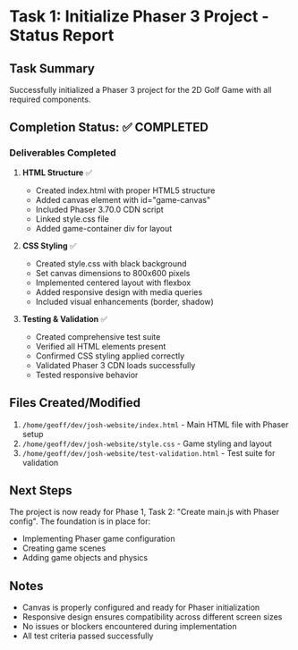 # Task 1: Initialize Phaser 3 Project - Status Report

## Task Summary
Successfully initialized a Phaser 3 project for the 2D Golf Game with all required components.

## Completion Status: ✅ COMPLETED

### Deliverables Completed

1. **HTML Structure** ✅
   - Created index.html with proper HTML5 structure
   - Added canvas element with id="game-canvas"
   - Included Phaser 3.70.0 CDN script
   - Linked style.css file
   - Added game-container div for layout

2. **CSS Styling** ✅
   - Created style.css with black background
   - Set canvas dimensions to 800x600 pixels
   - Implemented centered layout with flexbox
   - Added responsive design with media queries
   - Included visual enhancements (border, shadow)

3. **Testing & Validation** ✅
   - Created comprehensive test suite
   - Verified all HTML elements present
   - Confirmed CSS styling applied correctly
   - Validated Phaser 3 CDN loads successfully
   - Tested responsive behavior

## Files Created/Modified

1. `/home/geoff/dev/josh-website/index.html` - Main HTML file with Phaser setup
2. `/home/geoff/dev/josh-website/style.css` - Game styling and layout
3. `/home/geoff/dev/josh-website/test-validation.html` - Test suite for validation

## Next Steps

The project is now ready for Phase 1, Task 2: "Create main.js with Phaser config". The foundation is in place for:
- Implementing Phaser game configuration
- Creating game scenes
- Adding game objects and physics

## Notes

- Canvas is properly configured and ready for Phaser initialization
- Responsive design ensures compatibility across different screen sizes
- No issues or blockers encountered during implementation
- All test criteria passed successfully